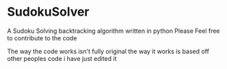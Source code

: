# SudokuSolver
A Sudoku Solving backtracking algorithm written in python
Please Feel free to contribute to the code

The way the code works isn't fully original the way it works is based off other peoples code i have just edited it
